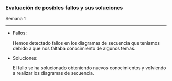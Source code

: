 ### Evaluación de posibles fallos y sus soluciones

Semana 1
___

* Fallos:

  Hemos detectado fallos en los diagramas de secuencia que teníamos debido a que nos faltaba conocimiento de algunos temas.

* Soluciones: 

  El fallo se ha solucionado obteniendo nuevos conocimientos y volviendo a realizar los diagramas de secuencia.

